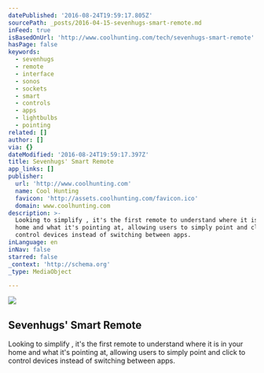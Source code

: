 ```yaml
---
datePublished: '2016-08-24T19:59:17.805Z'
sourcePath: _posts/2016-04-15-sevenhugs-smart-remote.md
inFeed: true
isBasedOnUrl: 'http://www.coolhunting.com/tech/sevenhugs-smart-remote'
hasPage: false
keywords:
  - sevenhugs
  - remote
  - interface
  - sonos
  - sockets
  - smart
  - controls
  - apps
  - lightbulbs
  - pointing
related: []
author: []
via: {}
dateModified: '2016-08-24T19:59:17.397Z'
title: Sevenhugs' Smart Remote
app_links: []
publisher:
  url: 'http://www.coolhunting.com'
  name: Cool Hunting
  favicon: 'http://assets.coolhunting.com/favicon.ico'
  domain: www.coolhunting.com
description: >-
  Looking to simplify , it's the first remote to understand where it is in your
  home and what it's pointing at, allowing users to simply point and click to
  control devices instead of switching between apps.
inLanguage: en
inNav: false
starred: false
_context: 'http://schema.org'
_type: MediaObject

---
```

<article style=""><img src="https://s3-us-west-2.amazonaws.com/the-grid-img/p/df1caa77bd36920224edf22d445e863c5b829e80.jpg" /><h1>Sevenhugs' Smart Remote</h1><p>Looking to simplify , it's the first remote to understand where it is in your home and what it's pointing at, allowing users to simply point and click to control devices instead of switching between apps.</p></article>